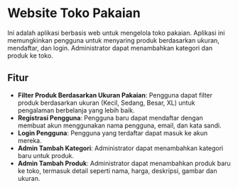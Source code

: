 # Website Toko Pakaian

Ini adalah aplikasi berbasis web untuk mengelola toko pakaian. Aplikasi ini memungkinkan pengguna untuk menyaring produk berdasarkan ukuran, mendaftar, dan login. Administrator dapat menambahkan kategori dan produk ke toko.

## Fitur

- **Filter Produk Berdasarkan Ukuran Pakaian**: Pengguna dapat filter produk berdasarkan ukuran (Kecil, Sedang, Besar, XL) untuk pengalaman berbelanja yang lebih baik.
- **Registrasi Pengguna**: Pengguna baru dapat mendaftar dengan membuat akun menggunakan nama pengguna, email, dan kata sandi.
- **Login Pengguna**: Pengguna yang terdaftar dapat masuk ke akun mereka.
- **Admin Tambah Kategori**: Administrator dapat menambahkan kategori baru untuk produk.
- **Admin Tambah Produk**: Administrator dapat menambahkan produk baru ke toko, termasuk detail seperti nama, harga, deskripsi, gambar dan ukuran.
